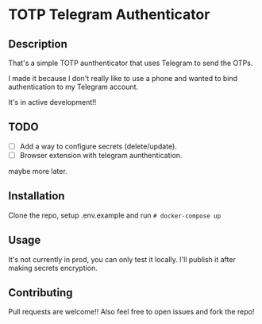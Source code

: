 # TOTP Telegram Authenticator
## Description
That's a simple TOTP aunthenticator that uses Telegram to send the OTPs.

I made it because I don't really like to use a phone and wanted to bind authentication to my Telegram account.

It's in active development!!

## TODO
- [ ] Add a way to configure secrets (delete/update).
- [ ] Browser extension with telegram aunthentication.

maybe more later.

## Installation

Clone the repo, setup .env.example and run `# docker-compose up`

## Usage
It's not currently in prod, you can only test it locally.
I'll publish it after making secrets encryption.

## Contributing
Pull requests are welcome!! 
Also feel free to open issues and fork the repo!